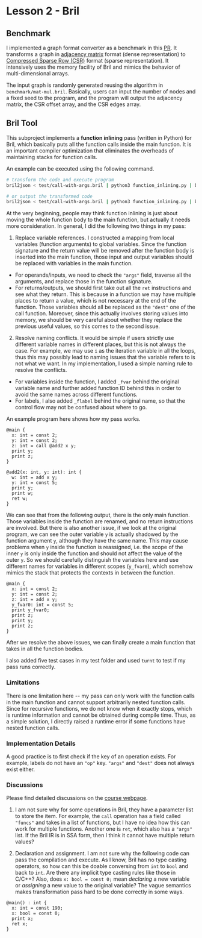 # Lesson 2 - Bril

## Benchmark
I implemented a graph format converter as a benchmark in this [PR](https://github.com/sampsyo/bril/pull/146). It transforms a graph in [adjacency matrix](https://en.wikipedia.org/wiki/Adjacency_matrix) format (dense representation) to [Compressed Sparse Row (CSR)](https://en.wikipedia.org/wiki/Sparse_matrix) format (sparse representation). It intensively uses the memory facility of Bril and mimics the behavior of multi-dimensional arrays.

The input graph is randomly generated reusing the algorithm in `benchmark/mat-mul.bril`. Basically, users can input the number of nodes and a fixed seed to the program, and the program will output the adjacency matrix, the CSR offset array, and the CSR edges array.


## Bril Tool
This subproject implements a **function inlining** pass (written in Python) for Bril, which basically puts all the function calls inside the main function. It is an important compiler optimization that eliminates the overheads of maintaining stacks for function calls.

An example can be executed using the following command.
```bash
# transform the code and execute program
bril2json < test/call-with-args.bril | python3 function_inlining.py | brili

# or output the transformed code
bril2json < test/call-with-args.bril | python3 function_inlining.py | bril2txt
```

At the very beginning, people may think function inlining is just about moving the whole function body to the main function, but actually it needs more consideration. In general, I did the following two things in my pass:

1. Replace variable references.
I constructed a mapping from local variables (function arguments) to global variables. Since the function signature and the return value will be removed after the function body is inserted into the main function, those input and output variables should be replaced with variables in the main function.
* For operands/inputs, we need to check the `"args"` field, traverse all the arguments, and replace those in the function signature.
* For returns/outputs, we should first take out all the `ret` instructions and see what they return. This is because in a function we may have multiple places to return a value, which is not necessary at the end of the function. Those variables should all be replaced as the `"dest"` one of the call function. Moreover, since this actually involves storing values into memory, we should be very careful about whether they replace the previous useful values, so this comes to the second issue.

2. Resolve naming conflicts.
It would be simple if users strictly use different variable names in different places, but this is not always the case. For example, we may use `i` as the iteration variable in all the loops, thus this may possibly lead to naming issues that the variable refers to is not what we want. In my implementation, I used a simple naming rule to resolve the conflicts.
* For variables inside the function, I added `_fvar` behind the original variable name and further added function ID behind this in order to avoid the same names across different functions.
* For labels, I also added `_flabel` behind the original name, so that the control flow may not be confused about where to go.

An example program here shows how my pass works.
```bril
@main {
  x: int = const 2;
  y: int = const 2;
  z: int = call @add2 x y;
  print y;
  print z;
}

@add2(x: int, y: int): int {
  w: int = add x y;
  y: int = const 5;
  print y;
  print w;
  ret w;
}
```

We can see that from the following output, there is the only main function. Those variables inside the function are renamed, and no return instructions are involved. But there is also another issue, if we look at the original program, we can see the outer variable `y` is actually shadowed by the function argument `y`, although they have the same name. This may cause problems when `y` inside the function is reassigned, i.e. the scope of the inner `y` is only inside the function and should not affect the value of the outer `y`. So we should carefully distinguish the variables here and use different names for variables in different scopes (`y_fvar0`), which somehow mimics the stack that protects the contexts in between the function.
```bril
@main {
  x: int = const 2;
  y: int = const 2;
  z: int = add x y;
  y_fvar0: int = const 5;
  print y_fvar0;
  print z;
  print y;
  print z;
}
```

After we resolve the above issues, we can finally create a main function that takes in all the function bodies.

I also added five test cases in my test folder and used `turnt` to test if my pass runs correctly.


### Limitations
There is one limitation here -- my pass can only work with the function calls in the main function and cannot support arbitrarily nested function calls. Since for recursive functions, we do not know when it exactly stops, which is runtime information and cannot be obtained during compile time. Thus, as a simple solution, I directly raised a runtime error if some functions have nested function calls.


### Implementation Details
A good practice is to first check if the key of an operation exists. For example, labels do not have an `"op"` key. `"args"` and `"dest"` does not always exist either.


### Discussions
Please find detailed discussions on the [course webpage](https://github.com/sampsyo/cs6120/discussions/263#discussioncomment-2101320).

1. I am not sure why for some operations in Bril, they have a parameter list to store the item. For example, the `call` operation has a field called `"funcs"` and takes in a list of functions, but I have no idea how this can work for multiple functions. Another one is `ret`, which also has a `"args"` list. If the Bril IR is in SSA form, then I think it cannot have multiple return values?

2. Declaration and assignment. I am not sure why the following code can pass the compilation and execute. As I know, Bril has no type casting operators, so how can this be doable conversing from `int` to `bool` and back to `int`. Are there any implicit type casting rules like those in C/C++? Also, does `x: bool = const 0;` mean *declaring* a new variable or *assigning* a new value to the original variable? The vague semantics makes transformation pass hard to be done correctly in some ways.

```bril
@main() : int {
  x: int = const 190;
  x: bool = const 0;
  print x;
  ret x;
}
```
